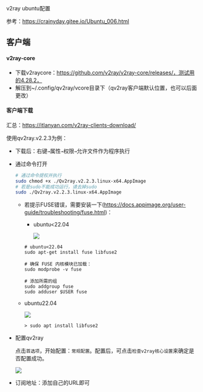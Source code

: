 v2ray ubuntu配置

参考：https://crainyday.gitee.io/Ubuntu_006.html

## 客户端

#### v2ray-core

- 下载v2raycore：https://github.com/v2ray/v2ray-core/releases/，测试用的4.28.2，
- 解压到~/.config/qv2ray/vcore目录下（qv2ray客户端默认位置，也可以后面更改）

#### 客户端下载

汇总：https://itlanyan.com/v2ray-clients-download/

使用qv2ray.v2.2.3为例：

- 下载后：右键`→`属性`→`权限`→`允许文件作为程序执行

- 通过命令打开

  ```bash
  # 通过命令提权并执行
  sudo chmod +x ./Qv2ray.v2.2.3.linux-x64.AppImage
  # 若是sudo不能成功运行，请去掉sudo
  sudo ./Qv2ray.v2.2.3.linux-x64.AppImage
  ```

  

  - 若提示FUSE错误，需要安装一下(https://docs.appimage.org/user-guide/troubleshooting/fuse.html)：

    - ubuntu<22.04

      ![](https://cdn.jsdelivr.net/gh/baoblei/imgs_md/20231208174650.png)

    ```shell
    # ubuntu<22.04
    sudo apt-get install fuse libfuse2
    
    # 确保 FUSE 内核模块已加载：
    sudo modprobe -v fuse
    
    # 添加所需的组
    sudo addgroup fuse
    sudo adduser $USER fuse
    
    ```

  - ubuntu22.04

    ![](https://cdn.jsdelivr.net/gh/baoblei/imgs_md/20231208174616.png)

    ```shell
    > sudo apt install libfuse2
    ```

    

- 配置qv2ray

  点击`首选项`，开始配置：`常规配置`。配置后，可点击`检查v2ray核心设置`来确定是否配置成功。

  ![](https://cdn.jsdelivr.net/gh/baoblei/imgs_md/20231208175347.png)

- 订阅地址：添加自己的URL即可
